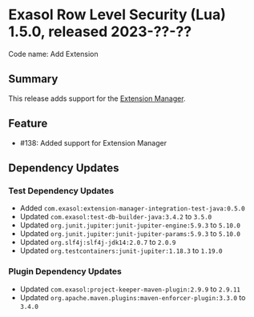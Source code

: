 # Exasol Row Level Security (Lua) 1.5.0, released 2023-??-??

Code name: Add Extension

## Summary

This release adds support for the [Extension Manager](https://github.com/exasol/extension-manager/).

## Feature

* #138: Added support for Extension Manager

## Dependency Updates

### Test Dependency Updates

* Added `com.exasol:extension-manager-integration-test-java:0.5.0`
* Updated `com.exasol:test-db-builder-java:3.4.2` to `3.5.0`
* Updated `org.junit.jupiter:junit-jupiter-engine:5.9.3` to `5.10.0`
* Updated `org.junit.jupiter:junit-jupiter-params:5.9.3` to `5.10.0`
* Updated `org.slf4j:slf4j-jdk14:2.0.7` to `2.0.9`
* Updated `org.testcontainers:junit-jupiter:1.18.3` to `1.19.0`

### Plugin Dependency Updates

* Updated `com.exasol:project-keeper-maven-plugin:2.9.9` to `2.9.11`
* Updated `org.apache.maven.plugins:maven-enforcer-plugin:3.3.0` to `3.4.0`
